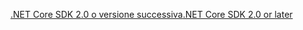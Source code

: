 [<span data-ttu-id="c2b68-101">.NET Core SDK 2.0 o versione successiva</span><span class="sxs-lookup"><span data-stu-id="c2b68-101">.NET Core SDK 2.0 or later</span></span>](https://dotnet.microsoft.com/download)

